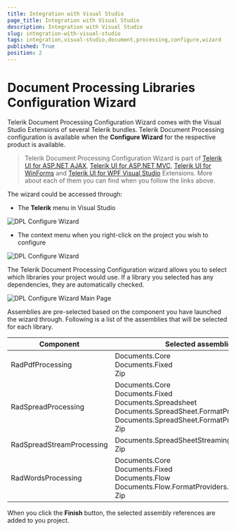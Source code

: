 ```yaml
---
title: Integration with Visual Studio
page_title: Integration with Visual Studio
description: Integration with Visual Studio
slug: integration-with-visual-studio
tags: integration,visual-studio,document,processing,configure,wizard
published: True
position: 2
---
```

# Document Processing Libraries Configuration Wizard

Telerik Document Processing Configuration Wizard comes with the Visual Studio Extensions of several Telerik bundles. Telerik Document Processing configuration is available when the **Configure Wizard** for the respective product is available.

> Telerik Document Processing Configuration Wizard is part of [Telerik UI for ASP.NET AJAX](https://docs.telerik.com/devtools/aspnet-ajax/general-information/integration-with-visual-studio/visual-studio-extensions/overview), [Telerik UI for ASP.NET MVC](https://docs.telerik.com/aspnet-mvc/vs-integration/introduction), [Telerik UI for WinForms](https://docs.telerik.com/devtools/winforms/installation-deployment-and-distribution/visual-studio-extensions/overview) and [Telerik UI for WPF Visual Studio](https://docs.telerik.com/devtools/wpf/visual-studio-extensions/for-wpf-vs-extensions-overview-wpf) Extensions. More about each of them you can find when you follow the links above.

The wizard could be accessed through:

- The **Telerik** menu in Visual Studio

![DPL Configure Wizard](../images/configure_wizard_telerik_menu_access.png)

- The context menu when you right-click on the project you wish to configure

![DPL Configure Wizard](../images/configure_wizard_context_menu_access.png)

The Telerik Document Processing Configuration wizard allows you to select which libraries your project would use. If a library you selected has any dependencies, they are automatically checked.

![DPL Configure Wizard Main Page](../images/dpl_configure_wizard.png)

Assemblies are pre-selected based on the component you have launched the wizard through. Following is a list of the assemblies that will be selected for each library.

|Component  |Selected assemblies  |
|---------|---------|
|RadPdfProcessing    |Documents.Core<br>Documents.Fixed<br>Zip         |
|RadSpreadProcessing     |    Documents.Core<br>Documents.Fixed<br>Documents.Spreadsheet<br>Documents.SpreadSheet.FormatProviders.OpenXml<br>Documents.SpreadSheet.FormatProviders.Pdf<br>Zip     |
|RadSpreadStreamProcessing     |   Documents.SpreadSheetStreaming<br>Zip      |
|RadWordsProcessing     |   Documents.Core<br>Documents.Fixed<br>Documents.Flow<br>Documents.Flow.FormatProviders.Pdf<br>Zip      |

When you click the **Finish** button, the selected assembly references are added to you project.
